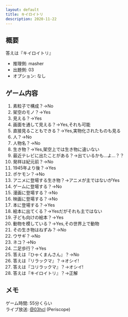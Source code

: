 ```yaml
---
layout: default
title: キイロイトリ
description: 2020-11-22
---
```


## 概要

答えは『キイロイトリ』

- 推理側: masher
- 出題側: 03
- オプション: なし

## ゲーム内容

1. 素粒子で構成？→No
2. 架空のモノ？→Yes
3. 見える？→Yes
4. 画面を通して見える？→Yes,それも可能
5. 直接見ることもできる？→Yes,実物化されたものも見る
6. 人？→No
7. 人物名？→No
8. 生き物？→Yes,架空上では生き物に違いない
9. 最近テレビに出たことがある？→出ているかも…よ…？？
10. 発祥は紀元前？→No
11. 1945年より後？→Yes
12. ポケモン？→No
13. アニメに登場する生き物？→アニメが主ではないがYes
14. ゲームに登場する？→No
15. 漫画に登場する？→No
16. 映画に登場する？→No
17. 本に登場する？→Yes
18. 絵本に出てくる？→Yesだがそれも主ではない
19. 子ども向けの絵本？→Yes
20. 動物を模している？→Yes,その世界上で動物
21. その生き物はねずみ？→No
22. ウサギ？→No
23. ネコ？→No
24. 二足歩行？→Yes
25. 答えは『ひゃくまんさん』？→No
26. 答えは『リラックマ』？→オシイ!
27. 答えは『コリラックマ』？→オシイ!
28. 答えは『キイロイトリ』？→正解

## メモ

ゲーム時間: 55分くらい  
ライブ放送: [@03hcl](https://www.periscope.tv/03hcl/1jMJgpbLkebxL) (Periscope)
